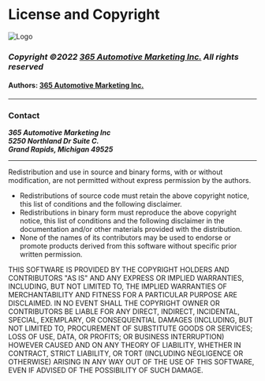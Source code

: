 # License and Copyright

![Logo](https://res.cloudinary.com/bdaspanish1/image/upload/c_scale,w_338/v1647192105/branding_marketing/365CarShopLogo-no-bg_apzfmd.png)

### **_Copyright &copy;2022 [365 Automotive Marketing Inc.](https://365automotivemarketing.com) All rights reserved_**

#### **Authors: [**365 Automotive Marketing Inc.**](https://www.365automotivemarketing.com/)**

---

### **Contact**

**_365 Automotive Marketing Inc_**  
**_5250 Northland Dr Suite C._**  
**_Grand Rapids, Michigan 49525_**

---

Redistribution and use in source and binary forms, with or without
modification, are not permitted without express permission by the authors.

- Redistributions of source code must retain the above copyright
  notice, this list of conditions and the following disclaimer.
- Redistributions in binary form must reproduce the above
  copyright notice, this list of conditions and the following disclaimer
  in the documentation and/or other materials provided with the
  distribution.
- None of the names of its contributors may be used to endorse
  or promote products derived from this software without specific
  prior written permission.

THIS SOFTWARE IS PROVIDED BY THE COPYRIGHT HOLDERS AND CONTRIBUTORS
"AS IS" AND ANY EXPRESS OR IMPLIED WARRANTIES, INCLUDING, BUT NOT
LIMITED TO, THE IMPLIED WARRANTIES OF MERCHANTABILITY AND FITNESS FOR
A PARTICULAR PURPOSE ARE DISCLAIMED. IN NO EVENT SHALL THE COPYRIGHT
OWNER OR CONTRIBUTORS BE LIABLE FOR ANY DIRECT, INDIRECT, INCIDENTAL,
SPECIAL, EXEMPLARY, OR CONSEQUENTIAL DAMAGES (INCLUDING, BUT NOT
LIMITED TO, PROCUREMENT OF SUBSTITUTE GOODS OR SERVICES; LOSS OF USE,
DATA, OR PROFITS; OR BUSINESS INTERRUPTION) HOWEVER CAUSED AND ON ANY
THEORY OF LIABILITY, WHETHER IN CONTRACT, STRICT LIABILITY, OR TORT
(INCLUDING NEGLIGENCE OR OTHERWISE) ARISING IN ANY WAY OUT OF THE USE
OF THIS SOFTWARE, EVEN IF ADVISED OF THE POSSIBILITY OF SUCH DAMAGE.
